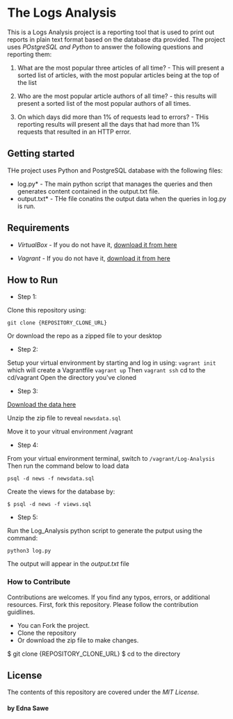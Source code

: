 # The Logs Analysis


This is a Logs Analysis project is a reporting tool that
is used to print out reports in plain text format based
on the database dta provided.
The project uses *POstgreSQL and Python* to answer the following questions and reporting them:

1. What are the most popular three articles of all time? - 
This will present a sorted list of articles, with the most popular articles being at the top of the list

2. Who are the most popular article authors of all time? - 
this results will present a sorted list of the most popular authors of all times.

3. On which days did more than 1% of requests lead to errors? - THis reporting results will present all the days that had more than 1% requests that resulted in an HTTP error.

## Getting started

THe project uses Python and PostgreSQL database with the following files:

* log.py* - The main python script that manages the queries and then generates content contained in the output.txt file.
* output.txt* - THe file conatins the output data when the queries in log.py is run.

## Requirements

* *VirtualBox* - If you do not have it, [download it from here](https://www.virtualbox.org/wiki/Download_Old_Builds_5_1)

* *Vagrant* - If you do not have it, [download it from here](https://www.vagrantup.com/downloads.html)

## How to Run

* Step 1:

Clone this repository using:
```
git clone {REPOSITORY_CLONE_URL}
```

Or download the repo as a zipped file to your desktop

* Step 2: 

Setup your virtual environment by starting and log in using:
`vagrant init` which will create a Vagrantfile
`vagrant up` 
Then `vagrant ssh`
cd to the cd/vagrant
Open the directory you've cloned 

* Step 3:

[Download the data here](https://d17h27t6h515a5.cloudfront.net/topher/2016/August/57b5f748_newsdata/newsdata.zip)

Unzip the zip file to reveal `newsdata.sql`

Move it to your vitrual environment /vagrant


* Step 4:

From your virtual environment terminal, switch to `/vagrant/Log-Analysis`
Then run the command below to load data
```
psql -d news -f newsdata.sql
```

Create the views for the database by:
```
$ psql -d news -f views.sql
```

* Step 5:

Run the Log_Analysis python script to generate
the putput using the command:

```
python3 log.py
``` 
The output will appear in the _output.txt_ file

### How to Contribute

Contributions are welcomes. If you find any typos, errors, or additional resources. First, fork this repository. Please follow the contribution guidlines.

* You can Fork the project.
* Clone the repository 
* Or download the zip file to make changes.

$ git clone {REPOSITORY_CLONE_URL}
$ cd to the directory


## License

The contents of this repository are covered under the *MIT License.*

#### by Edna Sawe